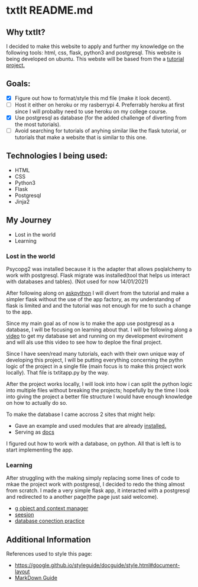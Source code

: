 # txtIt README.md

## Why txtIt?

I decided to make this website to apply and further my knowledge on the following tools: html, css, flask, python3 and postgresql. This website is being developed on ubuntu. This webste will be based from the a [tutorial project.](https://flask.palletsprojects.com/en/2.0.x/tutorial/)

## Goals:

- [x] Figure out how to format/style this md file (make it look decent).
- [ ] Host it either on heroku or my rasberrypi 4. Preferrably heroku at first since I will probalby need to use heroku on my college course.
- [x] Use postgresql as database (for the added challenge of diverting from the most tutorials).
- [ ] Avoid searching for tutorials of anyhing similar like the flask tutorial, or tutorials that make a website that is similar to this one.

## Technologies I being used:

* HTML
* CSS
* Python3
* Flask
* Postgresql
* Jinja2

## My Journey
+ Lost in the world
+ Learning
### Lost in the world
Psycopg2 was installed because it is the adapter that allows psqlalchemy to work with postgresql.
Flask migrate was installed(tool that helps us interact with databases and tables). (Not used for now 14/01/2021)

After following along on [askpython](https://www.askpython.com/python-modules/flask/flask-postgresql) I will divert from the tutorial and make a simpler flask without the use of the app factory, as my understandng of flask is limited and and the tutorial was not enough for me to such 
a change to the app.

Since my main goal as of now is to make the app use postgresql as a database, I will be focusing on learning about that.
I will be following along a [video](https://www.youtube.com/watch?v=w25ea_I89iM) to get my database set and running on my 
development eviroment and will als use this video to see how to deploe the final project.

Since I have seen/read many tutorials, each with their own unique way of developing this project, I will be putting everything 
concerning the pythn logic of the project in a single file (main focus is to make this project work locally). That file is txtitapp.py by
the way.

After the project works locally, I will look into how i can split the python logic into multiple files without breaking the projects;
hopefully by the time I look into giving the project a better file structure I would have enough knowledge on how to actually do so.

To make the database I came accross 2 sites that might help:
+ Gave an example and used modules that are already [installed.](https://www.compose.com/articles/using-postgresql-through-sqlalchemy/) 
+ Serving as [docs](https://www.tutorialspoint.com/sqlalchemy/sqlalchemy_core_using_multiple_tables.htm)

I figured out how to work with a database, on python. All that is left is to start implementing the app.

### Learning
After struggling with the making simply replacing some lines of code to mkae the project work with postgresql, I decided to redo the thing
almost from scratch. I made a very simple flask app, it interacted with a postgresql and redirected to a another page(the page just said welcome). 
- [g object and context manager](https://flask.palletsprojects.com/en/2.0.x/appcontext/) 
- [seesion](https://flask.palletsprojects.com/en/2.0.x/api/#flask.session)
- [database conection practice](https://github.com/jameso12/psqlFlaskSnips)
## Additional Information
References used to style this page:
- https://google.github.io/styleguide/docguide/style.html#document-layout
- [MarkDown Guide](https://www.markdownguide.org/basic-syntax/#blockquotes-1)